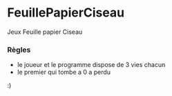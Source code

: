 # FeuillePapierCiseau
Jeux Feuille papier Ciseau


### Règles

- le joueur et le programme dispose de 3 vies chacun
- le premier qui tombe a 0 a perdu 

:)
